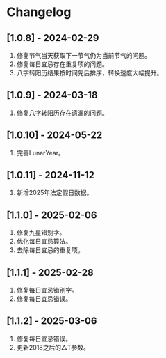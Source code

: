 # Changelog



## [1.0.8] - 2024-02-29
1. 修复节气当天获取下一节气仍为当前节气的问题。
2. 修复每日宜忌存在重复项的问题。
3. 八字转阳历结果按时间先后排序，转换速度大幅提升。

## [1.0.9] - 2024-03-18
1. 修复八字转阳历存在遗漏的问题。

## [1.0.10] - 2024-05-22
1. 完善LunarYear。

## [1.0.11] - 2024-11-12
1. 新增2025年法定假日数据。

## [1.1.0] - 2025-02-06
1. 修复九星错别字。
2. 优化每日宜忌算法。
3. 去除每日宜忌的重复项。

## [1.1.1] - 2025-02-28
1. 修复每日宜忌错别字。
2. 修复每日宜忌错误。


## [1.1.2] - 2025-03-06
1. 修复每日宜忌错误。
2. 更新2018之后的△T参数。
